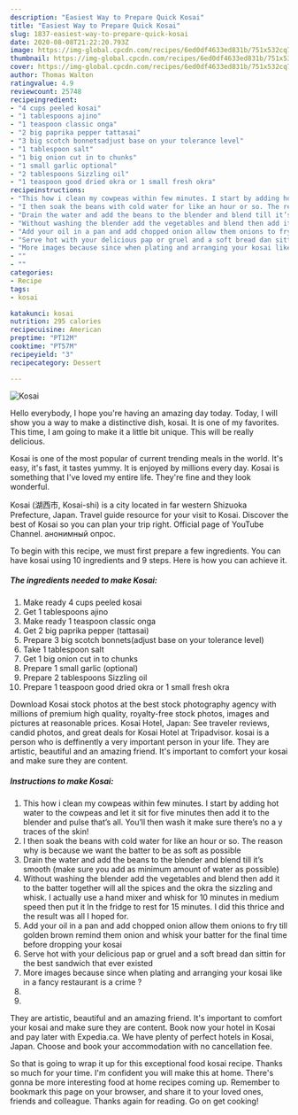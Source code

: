 ```yaml
---
description: "Easiest Way to Prepare Quick Kosai"
title: "Easiest Way to Prepare Quick Kosai"
slug: 1837-easiest-way-to-prepare-quick-kosai
date: 2020-08-08T21:22:20.793Z
image: https://img-global.cpcdn.com/recipes/6ed0df4633ed831b/751x532cq70/kosai-recipe-main-photo.jpg
thumbnail: https://img-global.cpcdn.com/recipes/6ed0df4633ed831b/751x532cq70/kosai-recipe-main-photo.jpg
cover: https://img-global.cpcdn.com/recipes/6ed0df4633ed831b/751x532cq70/kosai-recipe-main-photo.jpg
author: Thomas Walton
ratingvalue: 4.9
reviewcount: 25748
recipeingredient:
- "4 cups peeled kosai"
- "1 tablespoons ajino"
- "1 teaspoon classic onga"
- "2 big paprika pepper tattasai"
- "3 big scotch bonnetsadjust base on your tolerance level"
- "1 tablespoon salt"
- "1 big onion cut in to chunks"
- "1 small garlic optional"
- "2 tablespoons Sizzling oil"
- "1 teaspoon good dried okra or 1 small fresh okra"
recipeinstructions:
- "This how i clean my cowpeas within few minutes. I start by adding hot water to the cowpeas and let it sit for five minutes then add it to the blender and pulse that’s all. You’ll then wash it make sure there’s no a y traces of the skin!"
- "I then soak the beans with cold water for like an hour or so. The reason why is because we want the batter to be as soft as possible"
- "Drain the water and add the beans to the blender and blend till it’s smooth (make sure you add as minimum amount of water as possible)"
- "Without washing the blender add the vegetables and blend then add it to the batter together will all the spices and the okra the sizzling and whisk. I actually use a hand mixer and whisk for 10 minutes in medium speed then put it In the fridge to rest for 15 minutes. I did this thrice and the result was all I hoped for."
- "Add your oil in a pan and add chopped onion allow them onions to fry till golden brown remind them onion and whisk your batter for the final time before dropping your kosai"
- "Serve hot with your delicious pap or gruel and a soft bread dan sittin for the best sandwich that ever existed"
- "More images because since when plating and arranging your kosai like in a fancy restaurant is a crime ?"
- ""
- ""
categories:
- Recipe
tags:
- kosai

katakunci: kosai 
nutrition: 295 calories
recipecuisine: American
preptime: "PT12M"
cooktime: "PT57M"
recipeyield: "3"
recipecategory: Dessert

---
```



![Kosai](https://img-global.cpcdn.com/recipes/6ed0df4633ed831b/751x532cq70/kosai-recipe-main-photo.jpg)

Hello everybody, I hope you're having an amazing day today. Today, I will show you a way to make a distinctive dish, kosai. It is one of my favorites. This time, I am going to make it a little bit unique. This will be really delicious.

Kosai is one of the most popular of current trending meals in the world. It's easy, it's fast, it tastes yummy. It is enjoyed by millions every day. Kosai is something that I've loved my entire life. They're fine and they look wonderful.

Kosai (湖西市, Kosai-shi) is a city located in far western Shizuoka Prefecture, Japan. Travel guide resource for your visit to Kosai. Discover the best of Kosai so you can plan your trip right. Official page of YouTube Channel. анонимный опрос.


To begin with this recipe, we must first prepare a few ingredients. You can have kosai using 10 ingredients and 9 steps. Here is how you can achieve it.

<!--inarticleads1-->

##### The ingredients needed to make Kosai:

1. Make ready 4 cups peeled kosai
1. Get 1 tablespoons ajino
1. Make ready 1 teaspoon classic onga
1. Get 2 big paprika pepper (tattasai)
1. Prepare 3 big scotch bonnets(adjust base on your tolerance level)
1. Take 1 tablespoon salt
1. Get 1 big onion cut in to chunks
1. Prepare 1 small garlic (optional)
1. Prepare 2 tablespoons Sizzling oil
1. Prepare 1 teaspoon good dried okra or 1 small fresh okra


Download Kosai stock photos at the best stock photography agency with millions of premium high quality, royalty-free stock photos, images and pictures at reasonable prices. Kosai Hotel, Japan: See traveler reviews, candid photos, and great deals for Kosai Hotel at Tripadvisor. kosai is a person who is deffinently a very important person in your life. They are artistic, beautiful and an amazing friend. It&#39;s important to comfort your kosai and make sure they are content. 

<!--inarticleads2-->

##### Instructions to make Kosai:

1. This how i clean my cowpeas within few minutes. I start by adding hot water to the cowpeas and let it sit for five minutes then add it to the blender and pulse that’s all. You’ll then wash it make sure there’s no a y traces of the skin!
1. I then soak the beans with cold water for like an hour or so. The reason why is because we want the batter to be as soft as possible
1. Drain the water and add the beans to the blender and blend till it’s smooth (make sure you add as minimum amount of water as possible)
1. Without washing the blender add the vegetables and blend then add it to the batter together will all the spices and the okra the sizzling and whisk. I actually use a hand mixer and whisk for 10 minutes in medium speed then put it In the fridge to rest for 15 minutes. I did this thrice and the result was all I hoped for.
1. Add your oil in a pan and add chopped onion allow them onions to fry till golden brown remind them onion and whisk your batter for the final time before dropping your kosai
1. Serve hot with your delicious pap or gruel and a soft bread dan sittin for the best sandwich that ever existed
1. More images because since when plating and arranging your kosai like in a fancy restaurant is a crime ?
1. 
1. 


They are artistic, beautiful and an amazing friend. It&#39;s important to comfort your kosai and make sure they are content. Book now your hotel in Kosai and pay later with Expedia.ca. We have plenty of perfect hotels in Kosai, Japan. Choose and book your accommodation with no cancellation fee. 

So that is going to wrap it up for this exceptional food kosai recipe. Thanks so much for your time. I'm confident you will make this at home. There's gonna be more interesting food at home recipes coming up. Remember to bookmark this page on your browser, and share it to your loved ones, friends and colleague. Thanks again for reading. Go on get cooking!

